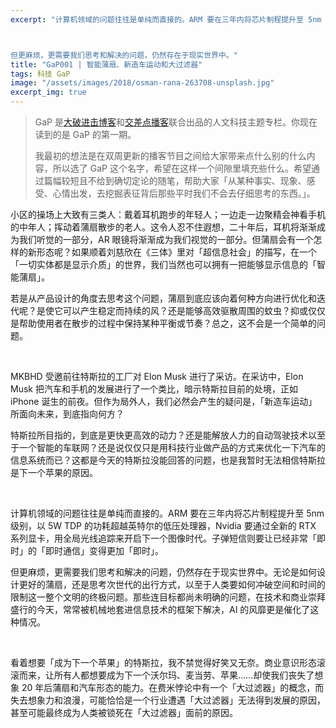 ```yaml
---
excerpt: "计算机领域的问题往往是单纯而直接的。ARM 要在三年内将芯片制程提升至 5nm 级别，以 5W TDP 的功耗超越英特尔的低压处理器，Nvidia 要通过全新的 RTX 系列显卡，用全局光线追踪来开启下一个图像时代。子弹短信则要让已经非常「即时」的「即时通信」变得更加「即时」。



但更麻烦，更需要我们思考和解决的问题，仍然存在于现实世界中。"
title: "GaP001 | 智能蒲扇、新造车运动和大过滤器"
tags: 科技 GaP
image: "/assets/images/2018/osman-rana-263708-unsplash.jpg"
excerpt_img: true
---
```


> GaP 是[大破进击博客](https://jesor.me/about)和[交差点播客](https://jiaocha.io/about)联合出品的人文科技主题专栏。你现在读到的是 GaP 的第一期。
>
> 我最初的想法是在双周更新的播客节目之间给大家带来点什么别的什么内容，所以选了 GaP 这个名字，希望在这样一个间隙里填充些什么。希望通过篇幅较短且不给到确切定论的随笔，帮助大家「从某种事实、现象、感受、心情出发，去挖掘表征背后那些平时我们不会去仔细思考的东西。」。

小区的操场上大致有三类人：戴着耳机跑步的年轻人；一边走一边聚精会神看手机的中年人；挥动着蒲扇散步的老人。这令人忍不住遐想，二十年后，耳机将渐渐成为我们听觉的一部分，AR 眼镜将渐渐成为我们视觉的一部分。但蒲扇会有一个怎样的新形态呢？如果顺着刘慈欣在《三体》里对「超信息社会」的描写，在一个「一切实体都是显示介质」的世界，我们当然也可以拥有一把能够显示信息的「智能蒲扇」。

若是从产品设计的角度去思考这个问题，蒲扇到底应该向着何种方向进行优化和迭代呢？是使它可以产生稳定而持续的风？还是能够高效驱散周围的蚊虫？抑或仅仅是帮助使用者在散步的过程中保持某种平衡或节奏？总之，这不会是一个简单的问题。

<br>

MKBHD 受邀前往特斯拉的工厂对 Elon Musk 进行了采访。在采访中，Elon Musk 把汽车和手机的发展进行了一个类比，暗示特斯拉目前的处境，正如 iPhone 诞生的前夜。但作为局外人，我们必然会产生的疑问是，「新造车运动」所面向未来，到底指向何方？

特斯拉所目指的，到底是更快更高效的动力？还是能解放人力的自动驾驶技术以至于一个智能的车联网？还是说仅仅只是用科技行业做产品的方式来优化一下汽车的信息系统而已？这都是今天的特斯拉没能回答的问题，也是我暂时无法相信特斯拉是下一个苹果的原因。

<br>

计算机领域的问题往往是单纯而直接的。ARM 要在三年内将芯片制程提升至 5nm 级别，以 5W TDP 的功耗超越英特尔的低压处理器，Nvidia 要通过全新的 RTX 系列显卡，用全局光线追踪来开启下一个图像时代。子弹短信则要让已经非常「即时」的「即时通信」变得更加「即时」。

但更麻烦，更需要我们思考和解决的问题，仍然存在于现实世界中。无论是如何设计更好的蒲扇，还是思考次世代的出行方式，以至于人类要如何冲破空间和时间的限制这一整个文明的终极问题。那些连目标都尚未明确的问题，在技术和商业崇拜盛行的今天，常常被机械地套进信息技术的框架下解决，AI 的风靡更是催化了这种情况。

<br>

看着想要「成为下一个苹果」的特斯拉，我不禁觉得好笑又无奈。商业意识形态滚滚而来，让所有人都想要成为下一个沃尔玛、麦当劳、苹果……却使我们丧失了想象 20 年后蒲扇和汽车形态的能力。在费米悖论中有一个「大过滤器」的概念，而失去想象力和浪漫，可能恰恰是一个行业遭遇「大过滤器」无法得到发展的原因，甚至可能最终成为人类被锁死在「大过滤器」面前的原因。